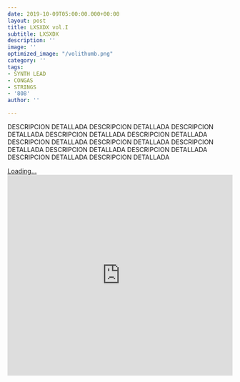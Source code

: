 ```yaml
---
date: 2019-10-09T05:00:00.000+00:00
layout: post
title: LXSXDX vol.I
subtitle: LXSXDX
description: ''
image: ''
optimized_image: "/volithumb.png"
category: ''
tags:
- SYNTH LEAD
- CONGAS
- STRINGS
- '808'
author: ''

---
```

DESCRIPCION DETALLADA DESCRIPCION DETALLADA DESCRIPCION DETALLADA DESCRIPCION DETALLADA DESCRIPCION DETALLADA DESCRIPCION DETALLADA DESCRIPCION DETALLADA DESCRIPCION DETALLADA DESCRIPCION DETALLADA DESCRIPCION DETALLADA DESCRIPCION DETALLADA DESCRIPCION DETALLADA

<script src="https://gumroad.com/js/gumroad-embed.js"></script>
<div class="gumroad-product-embed" data-gumroad-product-id="lxsxdxvol1"><a href="https://gumroad.com/l/lxsxdxvol1">Loading...</a></div>

<iframe width="100%" height="450" scrolling="no" frameborder="no" allow="autoplay" src="https://w.soundcloud.com/player/?url=https%3A//api.soundcloud.com/playlists/238878999&color=%2300ff1d&auto_play=false&hide_related=false&show_comments=true&show_user=true&show_reposts=false&show_teaser=true"></iframe>